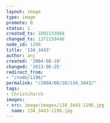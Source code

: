 ```yaml
---
layout: image
type: image
promote: 0
status: 1
created_ts: 1092143868
changed_ts: 1372159446
node_id: 1196
title: '134_3443'
author: anj
created: '2004-08-10'
changed: '2013-06-25'
redirect_from:
- "/node/1196/"
permalink: "/2004/08/10/134_3443/"
tags:
- Christchurch
images:
- src: image/images/134_3443-1196.jpg
  name: 134_3443-1196.jpg
---
```


